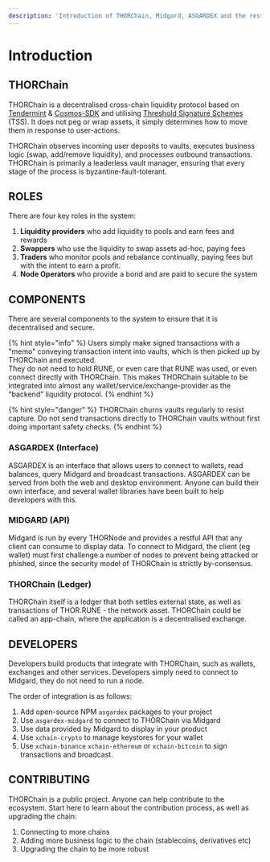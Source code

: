 ```yaml
---
description: 'Introduction of THORChain, Midgard, ASGARDEX and the rest of the ecosystem.'
---
```


# Introduction

## THORChain

THORChain is a decentralised cross-chain liquidity protocol based on [Tendermint](https://tendermint.com/) & [Cosmos-SDK](https://cosmos.network/) and utilising [Threshold Signature Schemes](https://eprint.iacr.org/2019/114.pdf) \(TSS\). It does not peg or wrap assets, it simply determines how to move them in response to user-actions. 

THORChain observes incoming user deposits to vaults, executes business logic \(swap, add/remove liquidity\), and processes outbound transactions. THORChain is primarily a leaderless vault manager, ensuring that every stage of the process is byzantine-fault-tolerant. 

## ROLES

There are four key roles in the system:

1. **Liquidity providers** who add liquidity to pools and earn fees and rewards
2. **Swappers** who use the liquidity to swap assets ad-hoc, paying fees
3. **Traders** who monitor pools and rebalance continually, paying fees but with the intent to earn a profit. 
4. **Node Operators** who provide a bond and are paid to secure the system

## COMPONENTS

There are several components to the system to ensure that it is decentralised and secure.

{% hint style="info" %}
Users simply make signed transactions with a "memo" conveying transaction intent into vaults, which is then picked up by THORChain and executed.   
They do not need to hold RUNE, or even care that RUNE was used, or even connect directly with THORChain. This makes THORChain suitable to be integrated into almost any wallet/service/exchange-provider as the "backend" liquidity protocol.
{% endhint %}

{% hint style="danger" %}
THORChain churns vaults regularly to resist capture. Do not send transactions directly to THORChain vaults without first doing important safety checks. 
{% endhint %}

### ASGARDEX \(Interface\)

ASGARDEX is an interface that allows users to connect to wallets, read balances, query Midgard and broadcast transactions. ASGARDEX can be served from both the web and desktop environment. Anyone can build their own interface, and several wallet libraries have been built to help developers with this.

### MIDGARD \(API\)

Midgard is run by every THORNode and provides a restful API that any client can consume to display data. To connect to Midgard, the client \(eg wallet\) must first challenge a number of nodes to prevent being attacked or phished, since the security model of THORChain is strictly by-consensus.

### THORChain \(Ledger\)

THORChain itself is a ledger that both settles external state, as well as transactions of THOR.RUNE - the network asset. THORChain could be called an app-chain, where the application is a decentralised exchange. 

## DEVELOPERS

Developers build products that integrate with THORChain, such as wallets, exchanges and other services. Developers simply need to connect to Midgard, they do not need to run a node.

The order of integration is as follows:

1. Add open-source NPM `asgardex` packages to your project
2. Use `asgardex-midgard` to connect to THORChain via Midgard
3. Use data provided by Midgard to display in your product
4. Use `xchain-crypto` to manage keystores for your wallet
5. Use `xchain-binance` `xchain-ethereum` or `xchain-bitcoin` to sign transactions and broadcast.

## CONTRIBUTING

THORChain is a public project. Anyone can help contribute to the ecosystem. Start here to learn about the contribution process, as well as upgrading the chain:

1. Connecting to more chains
2. Adding more business logic to the chain \(stablecoins, derivatives etc\)
3. Upgrading the chain to be more robust

